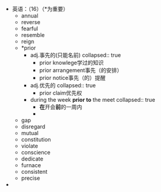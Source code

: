 - 英语：（16）（*为重要）
	- annual
	- reverse
	- fearful
	- resemble
	- reign
	- *prior
		- adj.事先的(只能名前)
		  collapsed:: true
			- prior knowlege学过的知识
			- prior arrangement事先（的安排）
			- prior notice事先（的）提醒
		- adj.优先的
		  collapsed:: true
			- prior claim优先权
		- during the week **prior to** the meet
		  collapsed:: true
			- **在**开会**前**的一周内
			-
	- gap
	- disregard
	- mutual
	- constitution
	- violate
	- conscience
	- dedicate
	- furnace
	- consistent
	- precise
-